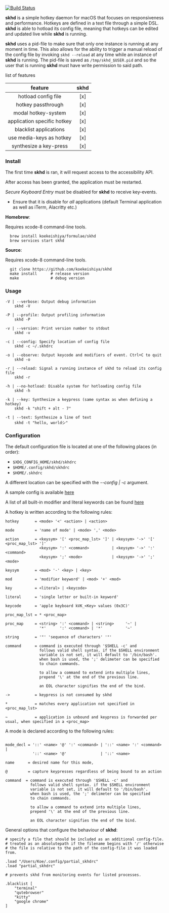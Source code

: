 [![Build Status](https://travis-ci.org/koekeishiya/skhd.svg?branch=master)](https://travis-ci.org/koekeishiya/skhd)

**skhd** is a simple hotkey daemon for macOS that focuses on responsiveness and performance.
Hotkeys are defined in a text file through a simple DSL. **skhd** is able to hotload its config file, meaning that hotkeys can be edited and updated live while **skhd** is running.

**skhd** uses a pid-file to make sure that only one instance is running at any moment in time. This also allows for the ability to trigger
a manual reload of the config file by invoking `skhd --reload` at any time while an instance of **skhd** is running. The pid-file is saved
as `/tmp/skhd_$USER.pid` and so the user that is running **skhd** must have write permission to said path.

list of features

| feature                    | skhd |
|:--------------------------:|:----:|
| hotload config file        | [x]  |
| hotkey passthrough         | [x]  |
| modal hotkey-system        | [x]  |
| application specific hotkey| [x]  |
| blacklist applications     | [x]  |
| use media-keys as hotkey   | [x]  |
| synthesize a key-press     | [x]  |

### Install

The first time **skhd** is ran, it will request access to the accessibility API.

After access has been granted, the application must be restarted.

*Secure Keyboard Entry* must be disabled for **skhd** to receive key-events.
 * Ensure that it is disable for *all* applications (default Terminal application as well as iTerm, Alacritty etc.)

**Homebrew**:

Requires xcode-8 command-line tools.

      brew install koekeishiya/formulae/skhd
      brew services start skhd

**Source**:

Requires xcode-8 command-line tools.

      git clone https://github.com/koekeishiya/skhd
      make install      # release version
      make              # debug version

### Usage

```
-V | --verbose: Output debug information
    skhd -V

-P | --profile: Output profiling information
    skhd -P

-v | --version: Print version number to stdout
    skhd -v

-c | --config: Specify location of config file
    skhd -c ~/.skhdrc

-o | --observe: Output keycode and modifiers of event. Ctrl+C to quit
    skhd -o

-r | --reload: Signal a running instance of skhd to reload its config file
    skhd -r

-h | --no-hotload: Disable system for hotloading config file
    skhd -h

-k | --key: Synthesize a keypress (same syntax as when defining a hotkey)
    skhd -k "shift + alt - 7"

-t | --text: Synthesize a line of text
    skhd -t "hello, worldシ"
```

### Configuration

The default configuration file is located at one of the following places (in order):

 - `$XDG_CONFIG_HOME/skhd/skhdrc`
 - `$HOME/.config/skhd/skhdrc`
 - `$HOME/.skhdrc`

A different location can be specified with the *--config | -c* argument.

A sample config is available [here](https://github.com/koekeishiya/skhd/blob/master/examples/skhdrc)

A list of all built-in modifier and literal keywords can be found [here](https://github.com/koekeishiya/skhd/issues/1)

A hotkey is written according to the following rules:
```
hotkey       = <mode> '<' <action> | <action>

mode         = 'name of mode' | <mode> ',' <mode>

action       = <keysym> '[' <proc_map_lst> ']' | <keysym> '->' '[' <proc_map_lst> ']'
               <keysym> ':' <command>          | <keysym> '->' ':' <command>
               <keysym> ';' <mode>             | <keysym> '->' ';' <mode>

keysym       = <mod> '-' <key> | <key>

mod          = 'modifier keyword' | <mod> '+' <mod>

key          = <literal> | <keycode>

literal      = 'single letter or built-in keyword'

keycode      = 'apple keyboard kVK_<Key> values (0x3C)'

proc_map_lst = * <proc_map>

proc_map     = <string> ':' <command> | <string>     '~' |
               '*'      ':' <command> | '*'          '~'

string       = '"' 'sequence of characters' '"'

command      = command is executed through '$SHELL -c' and
               follows valid shell syntax. if the $SHELL environment
               variable is not set, it will default to '/bin/bash'.
               when bash is used, the ';' delimeter can be specified
               to chain commands.

               to allow a command to extend into multiple lines,
               prepend '\' at the end of the previous line.

               an EOL character signifies the end of the bind.

->           = keypress is not consumed by skhd

*            = matches every application not specified in <proc_map_lst>

~            = application is unbound and keypress is forwarded per usual, when specified in a <proc_map>
```

A mode is declared according to the following rules:
```

mode_decl = '::' <name> '@' ':' <command> | '::' <name> ':' <command> |
            '::' <name> '@'               | '::' <name>

name      = desired name for this mode,

@         = capture keypresses regardless of being bound to an action

command  = command is executed through '$SHELL -c' and
           follows valid shell syntax. if the $SHELL environment
           variable is not set, it will default to '/bin/bash'.
           when bash is used, the ';' delimeter can be specified
           to chain commands.

           to allow a command to extend into multiple lines,
           prepend '\' at the end of the previous line.

           an EOL character signifies the end of the bind.
```

General options that configure the behaviour of **skhd**:
```
# specify a file that should be included as an additional config-file.
# treated as an absolutepath if the filename begins with '/' otherwise
# the file is relative to the path of the config-file it was loaded from.

.load "/Users/Koe/.config/partial_skhdrc"
.load "partial_skhdrc"

# prevents skhd from monitoring events for listed processes.

.blacklist [
    "terminal"
    "qutebrowser"
    "kitty"
    "google chrome"
]
```

